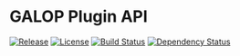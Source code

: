 # GALOP Plugin API

[![Release](https://img.shields.io/github/release/galop-proxy/plugin-api.svg)](https://github.com/galop-proxy/plugin-api/releases)
[![License](https://img.shields.io/github/license/galop-proxy/plugin-api.svg)](https://github.com/galop-proxy/plugin-api/blob/master/LICENSE)
[![Build Status](https://travis-ci.org/galop-proxy/plugin-api.svg?branch=master)](https://travis-ci.org/galop-proxy/plugin-api)
[![Dependency Status](https://www.versioneye.com/user/projects/5964fca2368b0800517b683c/badge.svg)](https://www.versioneye.com/user/projects/5964fca2368b0800517b683c)
